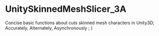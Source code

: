 # UnitySkinnedMeshSlicer_3A
Concise basic functions about cuts skinned mesh characters in Unity3D; Accurately, Alternately, Asynchronously ; )
